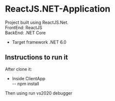 # ReactJS.NET-Application

Project built using ReactJS.Net.<br />
FrontEnd: ReactJS<br />
BackEnd: .NET Core<br />

- Target framework .NET 6.0

## Instructions to run it
After clone it:<br />
- Inside ClientApp<br />
-- npm install<br />

Then using run vs2020 debugger

